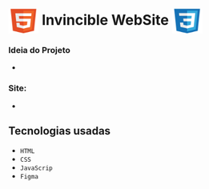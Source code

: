 <div className="Invincible">
  <h1>
    <img align="center" alt="Poke" height="50" width="60" src="https://github.com/devicons/devicon/blob/master/icons/html5/html5-original.svg"/>
    Invincible WebSite
    <img align="center" alt="Poke" height="50" width="60" src="https://github.com/devicons/devicon/blob/master/icons/css3/css3-original.svg"/>
  </h1>
</div>
 
### Ideia do Projeto 
- 

### Site:
- 

## Tecnologias usadas
- `HTML`
- `CSS`
- `JavaScrip`
- `Figma`
